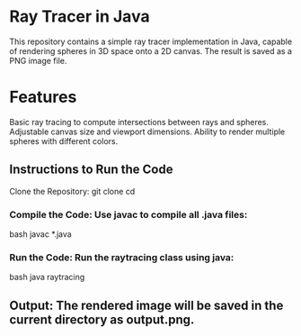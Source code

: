 # Ray Tracer in Java
This repository contains a simple ray tracer implementation in Java, capable of rendering spheres in 3D space onto a 2D canvas. The result is saved as a PNG image file.


# Features
Basic ray tracing to compute intersections between rays and spheres.
Adjustable canvas size and viewport dimensions.
Ability to render multiple spheres with different colors.

## Instructions to Run the Code
Clone the Repository:
git clone <repository-url>
cd <repository-folder>

### Compile the Code: Use javac to compile all .java files:
bash
javac *.java
### Run the Code: Run the raytracing class using java:
bash
java raytracing
## Output: The rendered image will be saved in the current directory as output.png.
